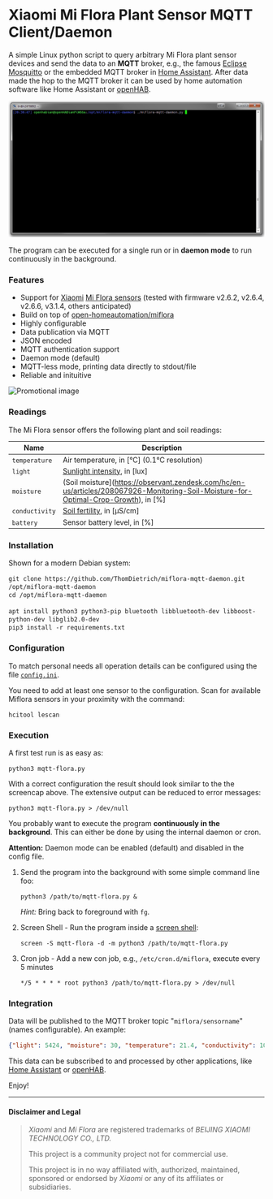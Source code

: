 # Xiaomi Mi Flora Plant Sensor MQTT Client/Daemon

A simple Linux python script to query arbitrary Mi Flora plant sensor devices and send the data to an **MQTT** broker,
e.g., the famous [Eclipse Mosquitto](https://projects.eclipse.org/projects/technology.mosquitto) or the embedded MQTT broker in [Home Assistant](https://home-assistant.io). After data made the hop to the MQTT broker it can be used by home automation software like Home Assistant or [openHAB](https://openhab.org).

![Demo gif for command line execution](demo.gif)

The program can be executed for a single run or in **daemon mode** to run continuously in the background.

### Features

* Support for [Xiaomi](https://xiaomi-mi.com/sockets-and-sensors/xiaomi-huahuacaocao-flower-care-smart-monitor) [Mi Flora sensors](https://www.aliexpress.com/item/Newest-Original-Xiaomi-Flora-Monitor-Digital-Plants-Flowers-Soil-Water-Light-Tester-Sensor-Monitor-for-Aquarium/32685750372.html) (tested with firmware v2.6.2, v2.6.4, v2.6.6, v3.1.4, others anticipated)
* Build on top of [open-homeautomation/miflora](https://github.com/open-homeautomation/miflora)
* Highly configurable
* Data publication via MQTT
* JSON encoded
* MQTT authentication support
* Daemon mode (default)
* MQTT-less mode, printing data directly to stdout/file
* Reliable and inituitive

![Promotional image](https://xiaomi-mi.com/uploads/ck/xiaomi-flower-monitor-001.jpg)

### Readings

The Mi Flora sensor offers the following plant and soil readings:

| Name            | Description |
|-----------------|-------------|
| `temperature`   | Air temperature, in [°C] (0.1°C resolution) |
| `light`         | [Sunlight intensity](https://aquarium-digest.com/tag/lumenslux-requirements-of-a-cannabis-plant/), in [lux] |
| `moisture`      | (Soil moisture](https://observant.zendesk.com/hc/en-us/articles/208067926-Monitoring-Soil-Moisture-for-Optimal-Crop-Growth), in [%] |
| `conductivity`  | [Soil fertility](https://www.plantcaretools.com/measure-fertilization-with-ec-meters-for-plants-faq), in [µS/cm] |
| `battery`       | Sensor battery level, in [%] |

### Installation

Shown for a modern Debian system:

```shell
git clone https://github.com/ThomDietrich/miflora-mqtt-daemon.git /opt/miflora-mqtt-daemon
cd /opt/miflora-mqtt-daemon

apt install python3 python3-pip bluetooth libbluetooth-dev libboost-python-dev libglib2.0-dev
pip3 install -r requirements.txt
```

### Configuration

To match personal needs all operation details can be configured using the file [`config.ini`](config.ini).

You need to add at least one sensor to the configuration.
Scan for available Miflora sensors in your proximity with the command:

```shell
hcitool lescan
```

### Execution

A first test run is as easy as:

```shell
python3 mqtt-flora.py
```

With a correct configuration the result should look similar to the the screencap above.
The extensive output can be reduced to error messages:

```shell
python3 mqtt-flora.py > /dev/null
```

You probably want to execute the program **continuously in the background**.
This can either be done by using the internal daemon or cron.

**Attention:** Daemon mode can be enabled (default) and disabled in the config file.

1. Send the program into the background with some simple command line foo:
   
   ```shell
   python3 /path/to/mqtt-flora.py &
   ```
   
   *Hint:* Bring back to foreground with `fg`.

2. Screen Shell - Run the program inside a [screen shell](https://www.howtoforge.com/linux_screen):
   
   ```shell
   screen -S mqtt-flora -d -m python3 /path/to/mqtt-flora.py
   ```

3. Cron job - Add a new con job, e.g., `/etc/cron.d/miflora`, execute every 5 minutes
   
   ```shell
   */5 * * * * root python3 /path/to/mqtt-flora.py > /dev/null
   ```

### Integration

Data will be published to the MQTT broker topic "`miflora/sensorname`" (names configurable).
An example:

```json
{"light": 5424, "moisture": 30, "temperature": 21.4, "conductivity": 1020, "battery": 100}
```

This data can be subscribed to and processed by other applications, like [Home Assistant](https://home-assistant.io) or [openHAB](https://openhab.org).

Enjoy!

----

#### Disclaimer and Legal

> *Xiaomi* and *Mi Flora* are registered trademarks of *BEIJING XIAOMI TECHNOLOGY CO., LTD.*
> 
> This project is a community project not for commercial use.
> 
> This project is in no way affiliated with, authorized, maintained, sponsored or endorsed by *Xiaomi* or any of its affiliates or subsidiaries.


